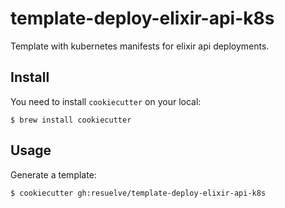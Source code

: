 # template-deploy-elixir-api-k8s

Template with kubernetes manifests for elixir api deployments.

## Install

You need to install `cookiecutter` on your local:

```shell
$ brew install cookiecutter
```

## Usage

Generate a template:

```shell
$ cookiecutter gh:resuelve/template-deploy-elixir-api-k8s
```

